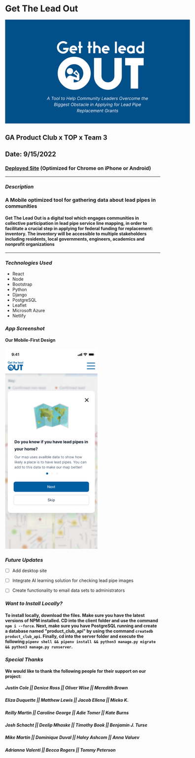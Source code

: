 # Get The Lead Out

<img src="https://github.com/LawrenceOL/gettheleadout/blob/main/assets/title.png?raw=true" style="max-width: 600px;">


## GA Product Club x TOP x Team 3

## Date: 9/15/2022


### [Deployed Site](https://gettheleadout.netlify.app/) (Optimized for Chrome on iPhone or Android)
---

### ***Description***

### A Mobile optimized tool for gathering data about lead pipes in communities
#### Get The Lead Out is a digital tool which engages communities in collective participation in lead pipe service line mapping, in order to facilitate a crucial step in applying for federal funding for replacement: inventory.  The inventory will be accessible to multiple stakeholders including residents, local governments, engineers, academics and nonprofit organizations

---

### ***Technologies Used***

- React
- Node
- Bootstrap
- Python
- Django
- PostgreSQL
- Leaflet
- Microsoft Azure
- Netlify



### ***App Screenshot***

#### Our Mobile-First Design

<img src="https://github.com/LawrenceOL/gettheleadout/blob/main/assets/screenshot.png?raw=true" style="width: 300px; ">

### ***Future Updates***

- [ ] Add desktop site
- [ ] Integrate AI learning solution for checking lead pipe images
- [ ] Create functionality to email data sets to administrators 


### ***Want to Install Locally?***
#### To install locally, download the files. Make sure you have the latest versions of NPM installed. CD into the client folder and use the command `npm i --force`. Next, make sure you have PostgreSQL running and create a database named "product_club_api" by using the command `createdb product_club_api`. Finally, cd into the server folder and execute the following `pipenv shell && pipenv install && python3 manage.py migrate && python3 manage.py runserver`.

### ***Special Thanks***
#### We would like to thank the following people for their support on our project:
##### Justin Cole || Denice Ross || Oliver Wise || Meredith Brown
##### Eliza Duquette || Matthew Lewis || Jacob Ellena || Mieko K.
##### Reilly Martin || Caroline George || Adie Tomer || Kate Burns
##### Josh Schacht || Deelip Mhaske || Timothy Book || Benjamin J. Turse  
##### Mike Martin || Dominique Duval || Haley Ashcom || Anna Valuev
##### Adrianna Valenti || Becca Rogers || Tommy Peterson






